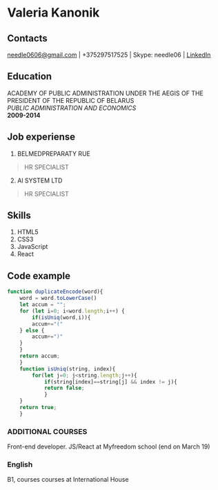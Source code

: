 # Valeria Kanonik

## Contacts
 needle0606@gmail.com | +375297517525 | Skype: needle06 | [LinkedIn](https://www.linkedin.com/in/valeria-kanonik-353ab792)

## Education
ACADEMY OF PUBLIC ADMINISTRATION UNDER THE AEGIS OF THE PRESIDENT OF THE REPUBLIC OF BELARUS  
*PUBLIC ADMINISTRATION AND ECONOMICS*  
**2009-2014**

## Job experiense
1. BELMEDPREPARATY RUE
>HR SPECIALIST
2. Al SYSTEM  LTD 
>HR SPECIALIST

## Skills
1. HTML5
2. CSS3
3. JavaScript
4. React

## Code example
```JavaScript
function duplicateEncode(word){
    word = word.toLowerCase()
    let accum = "";
    for (let i=0; i<word.length;i++) {
        if(isUniq(word,i)){
        accum+="("
    } else {
        accum+=")"
    }
    }
    return accum;
    }
    function isUniq(string, index){
        for(let j=0; j<string.length;j++){
            if(string[index]==string[j] && index != j){
            return false;
            }
    }
    return true;
    }
```
### ADDITIONAL COURSES
Front-end developer. JS/React at Myfreedom school (end on March 19)

### English
B1, courses courses at International House



